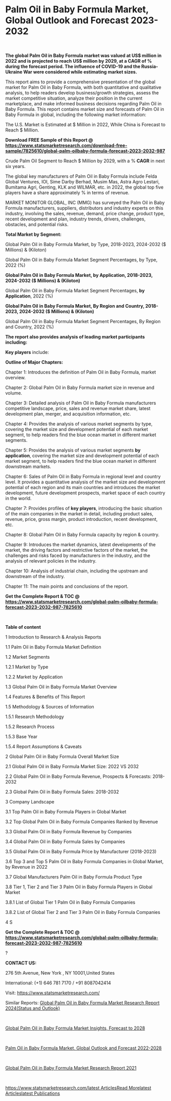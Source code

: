 <h1>Palm Oil in Baby Formula Market, Global Outlook and Forecast 2023-2032</h1><br/><p><strong>The global Palm Oil in Baby Formula market was valued at US$ million in 2022 and is projected to reach US$ million by 2029, at a <strong>CAGR</strong> of % during the forecast period. The influence of COVID-19 and the Russia-Ukraine War were considered while estimating market sizes.</strong></p>
 
 
 
 <p>This report aims to provide a comprehensive presentation of the global market for Palm Oil in Baby Formula, with both quantitative and qualitative analysis, to help readers develop business/growth strategies, assess the market competitive situation, analyze their position in the current marketplace, and make informed business decisions regarding Palm Oil in Baby Formula. This report contains market size and forecasts of Palm Oil in Baby Formula in global, including the following market information:</p>
 
 
 
 <p>The U.S. Market is Estimated at $ Million in 2022, While China is Forecast to Reach $ Million.</p>
 
 
 
 <p><strong>Download FREE Sample of this Report @ <a href="https://www.statsmarketresearch.com/download-free-sample/7825610/global-palm-oilbaby-formula-forecast-2023-2032-987">https://www.statsmarketresearch.com/download-free-sample/7825610/global-palm-oilbaby-formula-forecast-2023-2032-987</a></strong></p>
 
 
 
 <p>Crude Palm Oil Segment to Reach $ Million by 2029, with a % <strong>CAGR</strong> in next six years.</p>
 
 
 
 <p>The global key manufacturers of Palm Oil in Baby Formula include Felda Global Ventures, IOI, Sime Darby Berhad, Musim Mas, Astra Agro Lestari, Bumitama Agri, Genting, KLK and WILMAR, etc. in 2022, the global top five players have a share approximately % in terms of revenue.</p>
 
 
 
 <p>MARKET MONITOR GLOBAL, INC (MMG) has surveyed the Palm Oil in Baby Formula manufacturers, suppliers, distributors and industry experts on this industry, involving the sales, revenue, demand, price change, product type, recent development and plan, industry trends, drivers, challenges, obstacles, and potential risks.</p>
 
 
 
 <p><strong>Total Market by Segment:</strong></p>
 
 
 
 <p>Global Palm Oil in Baby Formula Market, by Type, 2018-2023, 2024-2032 ($ Millions) & (Kiloton)</p>
 
 
 
 <p>Global Palm Oil in Baby Formula Market Segment Percentages, by Type, 2022 (%)</p>
 
 
 
 <p><strong>Global Palm Oil in Baby Formula Market, <strong>by Application</strong>, 2018-2023, 2024-2032 ($ Millions) & (Kiloton)</strong></p>
 
 
 
 <p>Global Palm Oil in Baby Formula Market Segment Percentages, <strong>by Application</strong>, 2022 (%)</p>
 
 
 
 <p><strong>Global Palm Oil in Baby Formula Market, By Region and Country, 2018-2023, 2024-2032 ($ Millions) & (Kiloton)</strong></p>
 
 
 
 <p>Global Palm Oil in Baby Formula Market Segment Percentages, By Region and Country, 2022 (%)</p>
 
 
 
 <p><strong>The report also provides analysis of leading market participants including:</strong></p>
 
 
 
 <p><strong>Key players</strong> include:</p>
 
 
 
 <p><strong>Outline of Major Chapters:</strong></p>
 
 
 
 <p>Chapter 1: Introduces the definition of Palm Oil in Baby Formula, market overview.</p>
 
 
 
 <p>Chapter 2: Global Palm Oil in Baby Formula market size in revenue and volume.</p>
 
 
 
 <p>Chapter 3: Detailed analysis of Palm Oil in Baby Formula manufacturers competitive landscape, price, sales and revenue market share, latest development plan, merger, and acquisition information, etc.</p>
 
 
 
 <p>Chapter 4: Provides the analysis of various market segments by type, covering the market size and development potential of each market segment, to help readers find the blue ocean market in different market segments.</p>
 
 
 
 <p>Chapter 5: Provides the analysis of various market segments <strong>by application</strong>, covering the market size and development potential of each market segment, to help readers find the blue ocean market in different downstream markets.</p>
 
 
 
 <p>Chapter 6: Sales of Palm Oil in Baby Formula in regional level and country level. It provides a quantitative analysis of the market size and development potential of each region and its main countries and introduces the market development, future development prospects, market space of each country in the world.</p>
 
 
 
 <p>Chapter 7: Provides profiles of <strong>key players</strong>, introducing the basic situation of the main companies in the market in detail, including product sales, revenue, price, gross margin, product introduction, recent development, etc.</p>
 
 
 
 <p>Chapter 8: Global Palm Oil in Baby Formula capacity by region & country.</p>
 
 
 
 <p>Chapter 9: Introduces the market dynamics, latest developments of the market, the driving factors and restrictive factors of the market, the challenges and risks faced by manufacturers in the industry, and the analysis of relevant policies in the industry.</p>
 
 
 
 <p>Chapter 10: Analysis of industrial chain, including the upstream and downstream of the industry.</p>
 
 
 
 <p>Chapter 11: The main points and conclusions of the report.</p>
 
 
 
 <div><b>Get the Complete Report & TOC @ <a href="https://www.statsmarketresearch.com/global-palm-oilbaby-formula-forecast-2023-2032-987-7825610">https://www.statsmarketresearch.com/global-palm-oilbaby-formula-forecast-2023-2032-987-7825610</a></b></div>
 
 
 
 <p><br />
 
 <b>Table of content</b></p>
 
 
 
 <p>1 Introduction to Research & Analysis Reports<br />
 
 1.1 Palm Oil in Baby Formula Market Definition<br />
 
 1.2 Market Segments<br />
 
 1.2.1 Market by Type<br />
 
 1.2.2 Market by Application<br />
 
 1.3 Global Palm Oil in Baby Formula Market Overview<br />
 
 1.4 Features & Benefits of This Report<br />
 
 1.5 Methodology & Sources of Information<br />
 
 1.5.1 Research Methodology<br />
 
 1.5.2 Research Process<br />
 
 1.5.3 Base Year<br />
 
 1.5.4 Report Assumptions & Caveats<br />
 
 2 Global Palm Oil in Baby Formula Overall Market Size<br />
 
 2.1 Global Palm Oil in Baby Formula Market Size: 2022 VS 2032<br />
 
 2.2 Global Palm Oil in Baby Formula Revenue, Prospects & Forecasts: 2018-2032<br />
 
 2.3 Global Palm Oil in Baby Formula Sales: 2018-2032<br />
 
 3 Company Landscape<br />
 
 3.1 Top Palm Oil in Baby Formula Players in Global Market<br />
 
 3.2 Top Global Palm Oil in Baby Formula Companies Ranked by Revenue<br />
 
 3.3 Global Palm Oil in Baby Formula Revenue by Companies<br />
 
 3.4 Global Palm Oil in Baby Formula Sales by Companies<br />
 
 3.5 Global Palm Oil in Baby Formula Price by Manufacturer (2018-2023)<br />
 
 3.6 Top 3 and Top 5 Palm Oil in Baby Formula Companies in Global Market, by Revenue in 2022<br />
 
 3.7 Global Manufacturers Palm Oil in Baby Formula Product Type<br />
 
 3.8 Tier 1, Tier 2 and Tier 3 Palm Oil in Baby Formula Players in Global Market<br />
 
 3.8.1 List of Global Tier 1 Palm Oil in Baby Formula Companies<br />
 
 3.8.2 List of Global Tier 2 and Tier 3 Palm Oil in Baby Formula Companies<br />
 
 4 S</p>
 
 
 
 <div><b>Get the Complete Report & TOC @ <a href="https://www.statsmarketresearch.com/global-palm-oilbaby-formula-forecast-2023-2032-987-7825610">https://www.statsmarketresearch.com/global-palm-oilbaby-formula-forecast-2023-2032-987-7825610</a></b></div>
 
 
 
 <p>? </p>
 
 
 
 <p><b>CONTACT US:</b><br />
 
 276 5th Avenue, New York , NY 10001,United States<br />
 
 International: (+1) 646 781 7170 / +91 8087042414<br />
 
 Visit: <a href="https://www.statsmarketresearch.com/">https://www.statsmarketresearch.com/</a><br />
 
 Similar Reports: <a href="https://www.statsmarketresearch.com/global-palm-oilbaby-formula-forecast-2023-2032-987-7825610">Global Palm Oil in Baby Formula Market Research Report 2024(Status and Outlook)</a><br />
 
 <br />
 
 <a href="https://www.statsmarketresearch.com/global-palm-oilbaby-formula-forecast-2023-2032-987-7825610">Global Palm Oil in Baby Formula Market Insights, Forecast to 2028</a><br />
 
 <br />
 
 <a href="https://www.statsmarketresearch.com/global-palm-oilbaby-formula-forecast-2023-2032-987-7825610">Palm Oil in Baby Formula Market, Global Outlook and Forecast 2022-2028</a><br />
 
 <br />
 
 <a href="https://www.statsmarketresearch.com/global-palm-oilbaby-formula-forecast-2023-2032-987-7825610">Global Palm Oil in Baby Formula Market Research Report 2021</a><br />
 
 <br />
 
 <a href="https://gyeongbokgung.com">https://www.statsmarketresearch.com/</a><a href="https://hallyeomaritime.com">latest Articles</a><a href="https://jingwansa.com">Read More</a><a href="https://nguoiviet.jp/">latest Articles</a><a href="https://www.intelmarketresearch.com/">latest Publications</a></p>